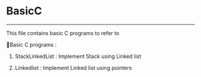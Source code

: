 # BasicC

---

This file contains basic C programs to refer to

🧿Basic C programs :

1. StackLinkedList : Implement Stack using Linked list

2. Linkedlist : Implement Linked list using pointers


